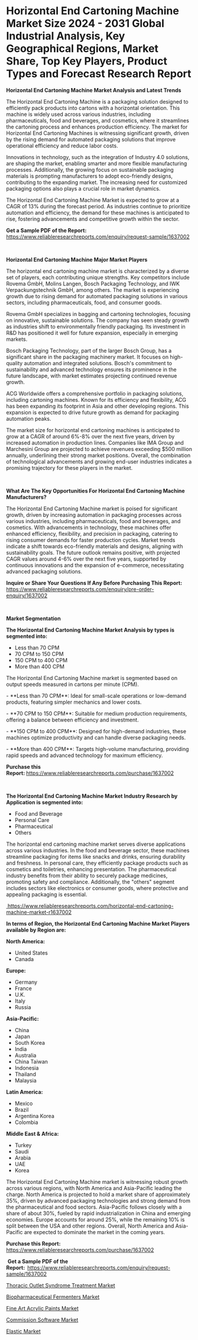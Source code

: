<p><h1>Horizontal End Cartoning Machine Market Size 2024 - 2031 Global Industrial Analysis, Key Geographical Regions, Market Share, Top Key Players, Product Types and Forecast Research Report</h1></p><p><strong>Horizontal End Cartoning Machine Market Analysis and Latest Trends</strong></p>
<p><p>The Horizontal End Cartoning Machine is a packaging solution designed to efficiently pack products into cartons with a horizontal orientation. This machine is widely used across various industries, including pharmaceuticals, food and beverages, and cosmetics, where it streamlines the cartoning process and enhances production efficiency. The market for Horizontal End Cartoning Machines is witnessing significant growth, driven by the rising demand for automated packaging solutions that improve operational efficiency and reduce labor costs.</p><p>Innovations in technology, such as the integration of Industry 4.0 solutions, are shaping the market, enabling smarter and more flexible manufacturing processes. Additionally, the growing focus on sustainable packaging materials is prompting manufacturers to adopt eco-friendly designs, contributing to the expanding market. The increasing need for customized packaging options also plays a crucial role in market dynamics.</p><p>The Horizontal End Cartoning Machine Market is expected to grow at a CAGR of 13% during the forecast period. As industries continue to prioritize automation and efficiency, the demand for these machines is anticipated to rise, fostering advancements and competitive growth within the sector.</p></p>
<p><strong>Get a Sample PDF of the Report:&nbsp;</strong> <a href="https://www.reliableresearchreports.com/enquiry/request-sample/1637002">https://www.reliableresearchreports.com/enquiry/request-sample/1637002</a></p>
<p>&nbsp;</p>
<p><strong>Horizontal End Cartoning Machine Major Market Players</strong></p>
<p><p>The horizontal end cartoning machine market is characterized by a diverse set of players, each contributing unique strengths. Key competitors include Rovema GmbH, Molins Langen, Bosch Packaging Technology, and IWK Verpackungstechnik GmbH, among others. The market is experiencing growth due to rising demand for automated packaging solutions in various sectors, including pharmaceuticals, food, and consumer goods.</p><p>Rovema GmbH specializes in bagging and cartoning technologies, focusing on innovative, sustainable solutions. The company has seen steady growth as industries shift to environmentally friendly packaging. Its investment in R&D has positioned it well for future expansion, especially in emerging markets.</p><p>Bosch Packaging Technology, part of the larger Bosch Group, has a significant share in the packaging machinery market. It focuses on high-quality automation and integrated solutions. Bosch's commitment to sustainability and advanced technology ensures its prominence in the future landscape, with market estimates projecting continued revenue growth.</p><p>ACG Worldwide offers a comprehensive portfolio in packaging solutions, including cartoning machines. Known for its efficiency and flexibility, ACG has been expanding its footprint in Asia and other developing regions. This expansion is expected to drive future growth as demand for packaging automation peaks.</p><p>The market size for horizontal end cartoning machines is anticipated to grow at a CAGR of around 6%-8% over the next five years, driven by increased automation in production lines. Companies like IMA Group and Marchesini Group are projected to achieve revenues exceeding $500 million annually, underlining their strong market positions. Overall, the combination of technological advancements and growing end-user industries indicates a promising trajectory for these players in the market.</p></p>
<p>&nbsp;</p>
<p><strong>What Are The Key Opportunities For Horizontal End Cartoning Machine Manufacturers?</strong></p>
<p><p>The Horizontal End Cartoning Machine market is poised for significant growth, driven by increasing automation in packaging processes across various industries, including pharmaceuticals, food and beverages, and cosmetics. With advancements in technology, these machines offer enhanced efficiency, flexibility, and precision in packaging, catering to rising consumer demands for faster production cycles. Market trends indicate a shift towards eco-friendly materials and designs, aligning with sustainability goals. The future outlook remains positive, with projected CAGR values around 4-6% over the next five years, supported by continuous innovations and the expansion of e-commerce, necessitating advanced packaging solutions.</p></p>
<p><strong>Inquire or Share Your Questions If Any Before Purchasing This Report:</strong> <a href="https://www.reliableresearchreports.com/enquiry/pre-order-enquiry/1637002">https://www.reliableresearchreports.com/enquiry/pre-order-enquiry/1637002</a></p>
<p>&nbsp;</p>
<p><strong>Market Segmentation</strong></p>
<p><strong>The Horizontal End Cartoning Machine Market Analysis by types is segmented into:</strong></p>
<p><ul><li>Less than 70 CPM</li><li>70 CPM to 150 CPM</li><li>150 CPM to 400 CPM</li><li>More than 400 CPM</li></ul></p>
<p><p>The Horizontal End Cartoning Machine market is segmented based on output speeds measured in cartons per minute (CPM). </p><p>- **Less than 70 CPM**: Ideal for small-scale operations or low-demand products, featuring simpler mechanics and lower costs. </p><p>- **70 CPM to 150 CPM**: Suitable for medium production requirements, offering a balance between efficiency and investment. </p><p>- **150 CPM to 400 CPM**: Designed for high-demand industries, these machines optimize productivity and can handle diverse packaging needs. </p><p>- **More than 400 CPM**: Targets high-volume manufacturing, providing rapid speeds and advanced technology for maximum efficiency.</p></p>
<p><strong>Purchase this Report:&nbsp;</strong><a href="https://www.reliableresearchreports.com/purchase/1637002">https://www.reliableresearchreports.com/purchase/1637002</a></p>
<p>&nbsp;</p>
<p><strong>The Horizontal End Cartoning Machine Market Industry Research by Application is segmented into:</strong></p>
<p><ul><li>Food and Beverage</li><li>Personal Care</li><li>Pharmaceutical</li><li>Others</li></ul></p>
<p><p>The horizontal end cartoning machine market serves diverse applications across various industries. In the food and beverage sector, these machines streamline packaging for items like snacks and drinks, ensuring durability and freshness. In personal care, they efficiently package products such as cosmetics and toiletries, enhancing presentation. The pharmaceutical industry benefits from their ability to securely package medicines, promoting safety and compliance. Additionally, the "others" segment includes sectors like electronics or consumer goods, where protective and appealing packaging is essential.</p></p>
<p><a href="https://www.reliableresearchreports.com/horizontal-end-cartoning-machine-market-r1637002">&nbsp;https://www.reliableresearchreports.com/horizontal-end-cartoning-machine-market-r1637002</a></p>
<p><strong>In terms of Region, the Horizontal End Cartoning Machine Market Players available by Region are:</strong></p>
<p>
    <p> <strong> North America: </strong>
        <ul>
            <li>United States</li>
            <li>Canada</li>
        </ul>
        </p> 
    <p> <strong> Europe: </strong>
        <ul>
            <li>Germany</li>
            <li>France</li>
            <li>U.K.</li>
            <li>Italy</li>
            <li>Russia</li>
        </ul>
        </p> 
    <p> <strong> Asia-Pacific: </strong>
        <ul>
            <li>China</li>
            <li>Japan</li>
            <li>South Korea</li>
            <li>India</li>
            <li>Australia</li>
            <li>China Taiwan</li>
            <li>Indonesia</li>
            <li>Thailand</li>
            <li>Malaysia</li>
        </ul>
        </p> 
    <p> <strong> Latin America: </strong>
        <ul>
            <li>Mexico</li>
            <li>Brazil</li>
            <li>Argentina Korea</li>
            <li>Colombia</li>
        </ul>
        </p> 
    <p> <strong> Middle East & Africa: </strong>
        <ul>
            <li>Turkey</li>
            <li>Saudi</li>
            <li>Arabia</li>
            <li>UAE</li>
            <li>Korea</li>
        </ul>
    </p>
    </p>
<p><p>The Horizontal End Cartoning Machine market is witnessing robust growth across various regions, with North America and Asia-Pacific leading the charge. North America is projected to hold a market share of approximately 35%, driven by advanced packaging technologies and strong demand from the pharmaceutical and food sectors. Asia-Pacific follows closely with a share of about 30%, fueled by rapid industrialization in China and emerging economies. Europe accounts for around 25%, while the remaining 10% is split between the USA and other regions. Overall, North America and Asia-Pacific are expected to dominate the market in the coming years.</p></p>
<p><strong>Purchase this Report: </strong><a href="https://www.reliableresearchreports.com/purchase/1637002">https://www.reliableresearchreports.com/purchase/1637002</a></p>
<p>&nbsp;<strong>Get a Sample PDF of the Report:&nbsp;&nbsp;</strong><a href="https://www.reliableresearchreports.com/enquiry/request-sample/1637002">https://www.reliableresearchreports.com/enquiry/request-sample/1637002</a></p>
<p><strong></strong></p>
<p><p><a href="https://www.linkedin.com/pulse/booming-thoracic-outlet-syndrome-treatment-market-sector-o3jke?trackingId=amvckXV6R6%2BJvMIAuKFFTA%3D%3D">Thoracic Outlet Syndrome Treatment Market</a></p><p><a href="https://github.com/hgf64gh/Market-Research-Report-List-1/blob/main/biopharmaceutical-fermenters-market.md">Biopharmaceutical Fermenters Market</a></p><p><a href="https://medium.com/@cujrmalj62/analyzing-fine-art-acrylic-paints-market-dynamics-and-growth-drivers-and-forecasted-for-period-from-44b43639ebe4">Fine Art Acrylic Paints Market</a></p><p><a href="https://www.linkedin.com/pulse/exploring-commission-software-market-dynamics-revenue-yk80c">Commission Software Market</a></p><p><a href="https://issuu.com/reportprime-2/docs/elastic-market-size-2030.pptx_822607caea952d">Elastic Market</a></p></p>